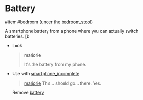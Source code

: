 # Battery

#item #bedroom (under the [bedroom_stool](bedroom_stool.md))

A smartphone battery from a phone where you can actually switch batteries.
[b
- Look

  > [marjorie](characters/marjorie.md)
  >
  > It's the battery from my phone.

- Use with [smartphone_incomplete](smartphone_incomplete.md)
	
	> [marjorie](../music/marjorie.md)
	> This... should go... there. Yes.
	
	Remove [battery](battery.md)